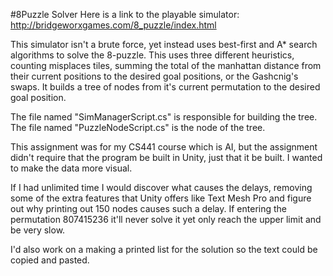 #8Puzzle Solver
Here is a link to the playable simulator:
http://bridgeworxgames.com/8_puzzle/index.html

This simulator isn't a brute force, yet instead uses best-first and A* search
algorithms to solve the 8-puzzle. This uses three different heuristics,
counting misplaces tiles, summing the total of the manhattan distance from
their current positions to the desired goal positions, or the Gashcnig's swaps.
It builds a tree of nodes from it's current permutation to the desired goal position.

The file named "SimManagerScript.cs" is responsible for building the tree.
The file named "PuzzleNodeScript.cs" is the node of the tree.

This assignment was for my CS441 course which is AI, but the assignment didn't
require that the program be built in Unity, just that it be built. I wanted
to make the data more visual.

If I had unlimited time I would discover what causes the delays, removing some
of the extra features that Unity offers like Text Mesh Pro and figure out why
printing out 150 nodes causes such a delay. If entering the permutation
807415236 it'll never solve it yet only reach the upper limit and be very slow.

I'd also work on a making a printed list for the solution so the text could be
copied and pasted.
